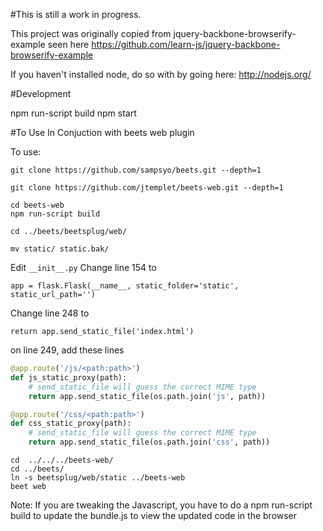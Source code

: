 #This is still a work in progress.

This project was originally copied from jquery-backbone-browserify-example
seen here https://github.com/learn-js/jquery-backbone-browserify-example

If you haven't installed node, do so with
by going here: http://nodejs.org/

#Development

npm run-script build
npm start


#To Use In Conjuction with beets web plugin

To use:

```
git clone https://github.com/sampsyo/beets.git --depth=1
```

```
git clone https://github.com/jtemplet/beets-web.git --depth=1
```

```
cd beets-web
npm run-script build
```

```
cd ../beets/beetsplug/web/
```

```
mv static/ static.bak/
```
Edit `__init__.py`
Change line 154 to

```
app = flask.Flask(__name__, static_folder='static', static_url_path='')
```

Change line 248 to

```
return app.send_static_file('index.html')
```

on line 249, add these lines

```python
@app.route('/js/<path:path>')
def js_static_proxy(path):
    # send_static_file will guess the correct MIME type
    return app.send_static_file(os.path.join('js', path))

@app.route('/css/<path:path>')
def css_static_proxy(path):
    # send_static_file will guess the correct MIME type
    return app.send_static_file(os.path.join('css', path))
```

```
cd  ../../../beets-web/
cd ../beets/
ln -s beetsplug/web/static ../beets-web
beet web
```

Note: If you are tweaking the Javascript, you have to do a npm run-script build to update the bundle.js to view the updated code in the browser





